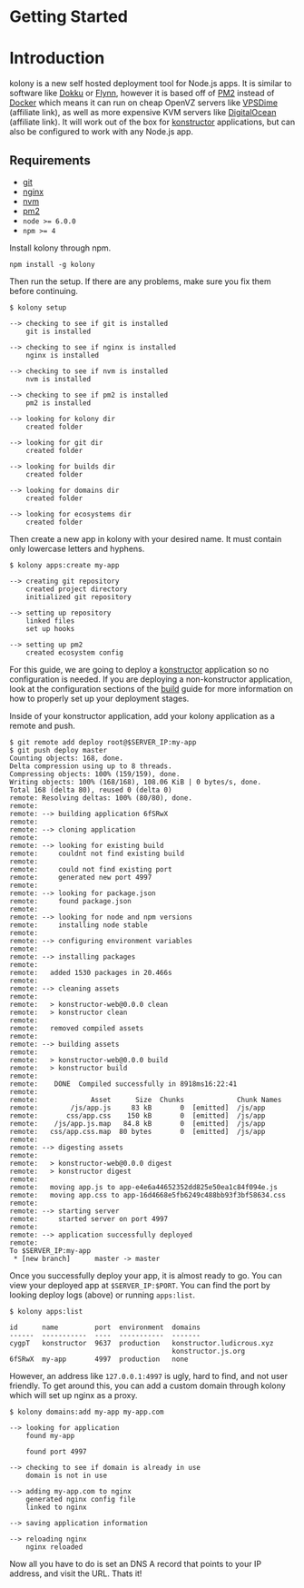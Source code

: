 # Getting Started

# Introduction
kolony is a new self hosted deployment tool for Node.js apps. It is similar to software like [Dokku](https://github.com/dokku/dokku) or [Flynn](https://flynn.io/), however it is based off of [PM2](http://pm2.keymetrics.io/) instead of [Docker](https://www.docker.com/) which means it can run on cheap OpenVZ servers like [VPSDime](https://vpsdime.com/aff.php?aff=1576) (affiliate link), as well as more expensive KVM servers like [DigitalOcean](https://m.do.co/c/4bfd9876d75a) (affiliate link). It will work out of the box for [konstructor](https://github.com/konstructorjs/konstructor) applications, but can also be configured to work with any Node.js app.

## Requirements
- [git](https://git-scm.com/)
- [nginx](https://www.nginx.com/resources/wiki/)
- [nvm](https://github.com/creationix/nvm)
- [pm2](http://pm2.keymetrics.io/)
- `node >= 6.0.0`
- `npm >= 4`

Install kolony through npm.
```
npm install -g kolony
```

Then run the setup. If there are any problems, make sure you fix them before continuing.
```
$ kolony setup

--> checking to see if git is installed
    git is installed

--> checking to see if nginx is installed
    nginx is installed

--> checking to see if nvm is installed
    nvm is installed

--> checking to see if pm2 is installed
    pm2 is installed

--> looking for kolony dir
    created folder

--> looking for git dir
    created folder

--> looking for builds dir
    created folder

--> looking for domains dir
    created folder

--> looking for ecosystems dir
    created folder

```

Then create a new app in kolony with your desired name. It must contain only lowercase letters and hyphens.
```
$ kolony apps:create my-app

--> creating git repository
    created project directory
    initialized git repository

--> setting up repository
    linked files
    set up hooks

--> setting up pm2
    created ecosystem config

```

For this guide, we are going to deploy a [konstructor](https://github.com/konstructorjs/konstructor) application so no configuration is needed. If you are deploying a non-konstructor application, look at the configuration sections of the [build](https://konstructor.js.org/guides/kolony/build) guide for more information on how to properly set up your deployment stages.

Inside of your konstructor application, add your kolony application as a remote and push.
```
$ git remote add deploy root@$SERVER_IP:my-app
$ git push deploy master
Counting objects: 168, done.
Delta compression using up to 8 threads.
Compressing objects: 100% (159/159), done.
Writing objects: 100% (168/168), 108.06 KiB | 0 bytes/s, done.
Total 168 (delta 80), reused 0 (delta 0)
remote: Resolving deltas: 100% (80/80), done.
remote:
remote: --> building application 6fSRwX
remote:
remote: --> cloning application
remote:
remote: --> looking for existing build
remote:     couldnt not find existing build
remote:
remote:     could not find existing port
remote:     generated new port 4997
remote:
remote: --> looking for package.json
remote:     found package.json
remote:
remote: --> looking for node and npm versions
remote:     installing node stable
remote:
remote: --> configuring environment variables
remote:
remote: --> installing packages
remote:
remote:   added 1530 packages in 20.466s
remote:
remote: --> cleaning assets
remote:
remote:   > konstructor-web@0.0.0 clean
remote:   > konstructor clean
remote:
remote:   removed compiled assets
remote:
remote: --> building assets
remote:
remote:   > konstructor-web@0.0.0 build
remote:   > konstructor build
remote:
remote:    DONE  Compiled successfully in 8918ms16:22:41
remote:
remote:             Asset      Size  Chunks             Chunk Names
remote:        /js/app.js     83 kB       0  [emitted]  /js/app
remote:       css/app.css    150 kB       0  [emitted]  /js/app
remote:    /js/app.js.map   84.8 kB       0  [emitted]  /js/app
remote:   css/app.css.map  80 bytes       0  [emitted]  /js/app
remote:
remote: --> digesting assets
remote:
remote:   > konstructor-web@0.0.0 digest
remote:   > konstructor digest
remote:
remote:   moving app.js to app-e4e6a44652352dd825e50ea1c84f094e.js
remote:   moving app.css to app-16d4668e5fb6249c488bb93f3bf58634.css
remote:
remote: --> starting server
remote:     started server on port 4997
remote:
remote: --> application successfully deployed
remote:
To $SERVER_IP:my-app
 * [new branch]      master -> master
```

Once you successfully deploy your app, it is almost ready to go. You can view your deployed app at `$SERVER_IP:$PORT`. You can find the port by looking deploy logs (above) or running `apps:list`.
```
$ kolony apps:list

id      name         port  environment  domains
------  -----------  ----  -----------  -------
cygpT   konstructor  9637  production   konstructor.ludicrous.xyz
                                        konstructor.js.org
6fSRwX  my-app       4997  production   none

```

However, an address like `127.0.0.1:4997` is ugly, hard to find, and not user friendly. To get around this, you can add a custom domain through kolony which will set up nginx as a proxy.
```
$ kolony domains:add my-app my-app.com

--> looking for application
    found my-app

    found port 4997

--> checking to see if domain is already in use
    domain is not in use

--> adding my-app.com to nginx
    generated nginx config file
    linked to nginx

--> saving application information

--> reloading nginx
    nginx reloaded

```

Now all you have to do is set an DNS A record that points to your IP address, and visit the URL. Thats it!

